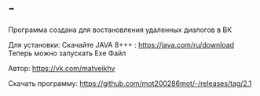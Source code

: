 # -

Программа создана для востановления удаленных диалогов в ВК

Для установки:
Скачайте JAVA 8+++ : https://java.com/ru/download
Теперь можно запускать Exe Файл 

Автор: https://vk.com/matveikhv 

Скачать программу: https://github.com/mot200286mot/-/releases/tag/2.1
